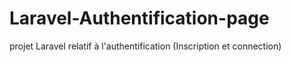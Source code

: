 # Laravel-Authentification-page
projet Laravel relatif à l'authentification (Inscription et connection)
